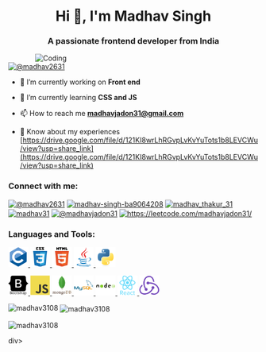 <h1 align="center">Hi 👋, I'm Madhav Singh</h1>
<h3 align="center">A passionate frontend developer from India</h3>
<img align="right" alt="Coding" width="450" src="https://camo.githubusercontent.com/cae12fddd9d6982901d82580bdf321d81fb299141098ca1c2d4891870827bf17/68747470733a2f2f6d69726f2e6d656469756d2e636f6d2f6d61782f313336302f302a37513379765349765f7430696f4a2d5a2e676966">

<p align="left"> <a href="https://twitter.com/@madhav2631" target="blank"><img src="https://img.shields.io/twitter/follow/@madhav2631?logo=twitter&style=for-the-badge" alt="@madhav2631" /></a> </p>

- 🔭 I’m currently working on **Front end**

- 🌱 I’m currently learning **CSS and JS**

- 📫 How to reach me **madhavjadon31@gmail.com**
- 📄 Know about my experiences [https://drive.google.com/file/d/121KI8wrLhRGvpLvKvYuTots1b8LEVCWu/view?usp=share_link](https://drive.google.com/file/d/121KI8wrLhRGvpLvKvYuTots1b8LEVCWu/view?usp=share_link)



<h3 align="left">Connect with me:</h3>
<p align="left">
<a href="https://twitter.com/@madhav2631" target="blank"><img align="center" src="https://raw.githubusercontent.com/rahuldkjain/github-profile-readme-generator/master/src/images/icons/Social/twitter.svg" alt="@madhav2631" height="30" width="40" /></a>
<a href="https://linkedin.com/in/madhav-singh-ba9064208" target="blank"><img align="center" src="https://raw.githubusercontent.com/rahuldkjain/github-profile-readme-generator/master/src/images/icons/Social/linked-in-alt.svg" alt="madhav-singh-ba9064208" height="30" width="40" /></a>
<a href="https://instagram.com/madhav_thakur_31" target="blank"><img align="center" src="https://raw.githubusercontent.com/rahuldkjain/github-profile-readme-generator/master/src/images/icons/Social/instagram.svg" alt="madhav_thakur_31" height="30" width="40" /></a>
<a href="https://www.codechef.com/users/madhav31" target="blank"><img align="center" src="https://cdn.jsdelivr.net/npm/simple-icons@3.1.0/icons/codechef.svg" alt="madhav31" height="30" width="40" /></a>
<a href="https://medium.com/@madhavjadon31" target="blank"><img align="center" src="https://raw.githubusercontent.com/rahuldkjain/github-profile-readme-generator/master/src/images/icons/Social/medium.svg" alt="@madhavjadon31" height="30" width="40" /></a>
<a href="https://www.leetcode.com/https://leetcode.com/madhavjadon31/" target="blank"><img align="center" src="https://raw.githubusercontent.com/rahuldkjain/github-profile-readme-generator/master/src/images/icons/Social/leet-code.svg" alt="https://leetcode.com/madhavjadon31/" height="30" width="40" /></a>
</p>
</p>


<h3 align="left">Languages and Tools:</h3>
<p align="left"> <a href="https://www.cprogramming.com/" target="_blank" rel="noreferrer"> <img src="https://raw.githubusercontent.com/devicons/devicon/master/icons/c/c-original.svg" alt="c" width="40" height="40"/> </a> <a href="https://www.w3schools.com/css/" target="_blank" rel="noreferrer"> <img src="https://raw.githubusercontent.com/devicons/devicon/master/icons/css3/css3-original-wordmark.svg" alt="css3" width="40" height="40"/> </a> <a href="https://www.w3.org/html/" target="_blank" rel="noreferrer"> <img src="https://raw.githubusercontent.com/devicons/devicon/master/icons/html5/html5-original-wordmark.svg" alt="html5" width="40" height="40"/> </a> <a href="https://www.java.com" target="_blank" rel="noreferrer"> <img src="https://raw.githubusercontent.com/devicons/devicon/master/icons/java/java-original.svg" alt="java" width="40" height="40"/> </a> <a href="https://www.python.org" target="_blank" rel="noreferrer"> <img src="https://raw.githubusercontent.com/devicons/devicon/master/icons/python/python-original.svg" alt="python" width="40" height="40"/> </a> </p>
<p align="left"> <a href="https://getbootstrap.com" target="_blank" rel="noreferrer"> <img src="https://raw.githubusercontent.com/devicons/devicon/master/icons/bootstrap/bootstrap-plain-wordmark.svg" alt="bootstrap" width="40" height="40"/> </a> <a href="https://www.w3schools.com/css/" target="_blank" rel="noreferrer"> <img  <img src="https://raw.githubusercontent.com/devicons/devicon/master/icons/javascript/javascript-original.svg" alt="javascript" width="40" height="40"/> </a> <a href="https://www.mongodb.com/" target="_blank" rel="noreferrer"> <img src="https://raw.githubusercontent.com/devicons/devicon/master/icons/mongodb/mongodb-original-wordmark.svg" alt="mongodb" width="40" height="40"/> </a> <a href="https://www.mysql.com/" target="_blank" rel="noreferrer"> <img src="https://raw.githubusercontent.com/devicons/devicon/master/icons/mysql/mysql-original-wordmark.svg" alt="mysql" width="40" height="40"/> </a> <a href="https://nodejs.org" target="_blank" rel="noreferrer"> <img src="https://raw.githubusercontent.com/devicons/devicon/master/icons/nodejs/nodejs-original-wordmark.svg" alt="nodejs" width="40" height="40"/> </a> <a href="https://reactjs.org/" target="_blank" rel="noreferrer"> <img src="https://raw.githubusercontent.com/devicons/devicon/master/icons/react/react-original-wordmark.svg" alt="react" width="40" height="40"/> </a> <a href="https://redux.js.org" target="_blank" rel="noreferrer"> <img src="https://raw.githubusercontent.com/devicons/devicon/master/icons/redux/redux-original.svg" alt="redux" width="40" height="40"/> </a> </p>

<p><img align="left" src="https://github-readme-stats.vercel.app/api/top-langs?username=madhav3108&show_icons=true&locale=en&layout=compact" alt="madhav3108" /></p>

<p>&nbsp;<img align="center" src="https://github-readme-stats.vercel.app/api?username=madhav3108&show_icons=true&locale=en" alt="madhav3108" /></p>

<p><img align="center" src="https://github-readme-streak-stats.herokuapp.com/?user=madhav3108&" alt="madhav3108" /></p>
div>     
